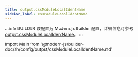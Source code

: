 ```yaml
---
title: output.cssModuleLocalIdentName
sidebar_label: cssModuleLocalIdentName
---
```


:::info BUILDER
该配置为 Modern.js Builder 配置，详细信息可参考 [output.cssModuleLocalIdentName](https://modernjs.dev/builder/zh/api/config-output.html#output-cssmodulelocalidentname)。
:::

import Main from '@modern-js/builder-doc/zh/config/output/cssModuleLocalIdentName.md'

<Main />

